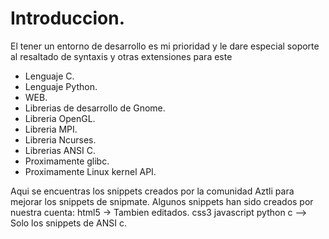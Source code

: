 # Introduccion.
El tener un entorno de desarrollo es mi prioridad y le dare especial soporte al resaltado de syntaxis y otras extensiones para este
- Lenguaje C.
- Lenguaje Python.
- WEB.
- Librerias de desarrollo de Gnome.
- Libreria OpenGL.
- Libreria MPI.
- Libreria Ncurses.
- Librerias ANSI C.
- Proximamente glibc.
- Proximamente Linux kernel API.

Aqui se encuentras los snippets creados por la comunidad Aztli para mejorar los 
snippets de snipmate.
Algunos snippets han sido creados por nuestra cuenta:
html5 -> Tambien editados.
css3
javascript
python
c --> Solo los snippets de ANSI c.
